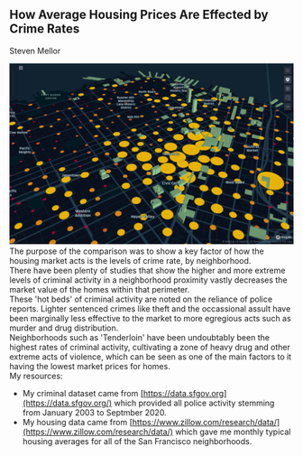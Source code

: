 ## How Average Housing Prices Are Effected by Crime Rates
Steven Mellor      
  
![](./Images/Crime-3D.png)
The purpose of the comparison was to show a key factor of how the housing market acts is the levels of crime rate, by neighborhood.   
There have been plenty of studies that show the higher and more extreme levels of criminal activity in a neighborhood proximity vastly decreases the market value of the homes within that perimeter.   
These 'hot beds' of criminal activity are noted on the reliance of police reports. 
Lighter sentenced crimes like theft and the occassional assult have been marginally less effective to the market to more egregious acts such as murder and drug distribution.  
Neighborhoods such as 'Tenderloin' have been undoubtably been the highest rates of criminal activity, cultivating a zone of heavy drug and other extreme acts of violence, which can be seen as one of the main factors to it having the lowest market prices for homes.  
My resources:  
- My criminal dataset came from [https://data.sfgov.org](https://data.sfgov.org/) which provided all police activity stemming from January 2003 to Septmber 2020.
- My housing data came from [https://www.zillow.com/research/data/](https://www.zillow.com/research/data/) which gave me monthly typical housing averages for all of the San Francisco neighborhoods.
  
    
      
